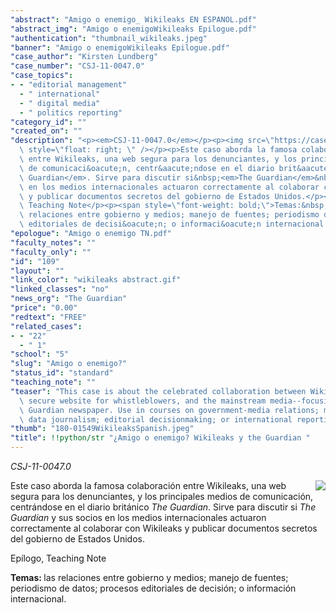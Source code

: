 ```yaml
---
"abstract": "Amigo o enemigo_ Wikileaks EN ESPANOL.pdf"
"abstract_img": "Amigo o enemigoWikileaks Epilogue.pdf"
"authentication": "thumbnail_wikileaks.jpeg"
"banner": "Amigo o enemigoWikileaks Epilogue.pdf"
"case_author": "Kirsten Lundberg"
"case_number": "CSJ-11-0047.0"
"case_topics":
- - "editorial management"
  - " international"
  - " digital media"
  - " politics reporting"
"category_id": ""
"created_on": ""
"description": "<p><em>CSJ-11-0047.0</em></p><p><img src=\"https://casestudies.jrn.columbia.edu/casestudy/files/photos/686/Screen%20Shot%202012-10-31%20at%2011.45.10%20PM.jpg\"\
  \ style=\"float: right; \" /></p><p>Este caso aborda la famosa colaboraci&oacute;n\
  \ entre Wikileaks, una web segura para los denunciantes, y los principales medios\
  \ de comunicaci&oacute;n, centr&aacute;ndose en el diario brit&aacute;nico&nbsp;<em>The\
  \ Guardian</em>. Sirve para discutir si&nbsp;<em>The Guardian</em>&nbsp;y sus socios\
  \ en los medios internacionales actuaron correctamente al colaborar con Wikileaks\
  \ y publicar documentos secretos del gobierno de Estados Unidos.</p><p>Ep&iacute;logo,\
  \ Teaching Note</p><p><span style=\"font-weight: bold;\">Temas:&nbsp;</span>las\
  \ relaciones entre gobierno y medios; manejo de fuentes; periodismo de datos; procesos\
  \ editoriales de decisi&oacute;n; o informaci&oacute;n internacional.</p>"
"epologue": "Amigo o enemigo TN.pdf"
"faculty_notes": ""
"faculty_only": ""
"id": "109"
"layout": ""
"link_color": "wikileaks abstract.gif"
"linked_classes": "no"
"news_org": "The Guardian"
"price": "0.00"
"redtext": "FREE"
"related_cases":
- - "22"
  - " 1"
"school": "5"
"slug": "Amigo o enemigo?"
"status_id": "standard"
"teaching_note": ""
"teaser": "This case is about the celebrated collaboration between WikiLeaks, the\
  \ secure website for whistleblowers, and the mainstream media--focusing on the British\
  \ Guardian newspaper. Use in courses on government-media relations; managing sources;\
  \ data journalism; editorial decisionmaking; or international reporting. "
"thumb": "180-01549WikileaksSpanish.jpeg"
"title": !!python/str "¿Amigo o enemigo? Wikileaks y the Guardian "
---
```

<p><em>CSJ-11-0047.0</em></p><p><img src="https://casestudies.jrn.columbia.edu/casestudy/files/photos/686/Screen%20Shot%202012-10-31%20at%2011.45.10%20PM.jpg" style="float: right; " /></p><p>Este caso aborda la famosa colaboraci&oacute;n entre Wikileaks, una web segura para los denunciantes, y los principales medios de comunicaci&oacute;n, centr&aacute;ndose en el diario brit&aacute;nico&nbsp;<em>The Guardian</em>. Sirve para discutir si&nbsp;<em>The Guardian</em>&nbsp;y sus socios en los medios internacionales actuaron correctamente al colaborar con Wikileaks y publicar documentos secretos del gobierno de Estados Unidos.</p><p>Ep&iacute;logo, Teaching Note</p><p><span style="font-weight: bold;">Temas:&nbsp;</span>las relaciones entre gobierno y medios; manejo de fuentes; periodismo de datos; procesos editoriales de decisi&oacute;n; o informaci&oacute;n internacional.</p>
